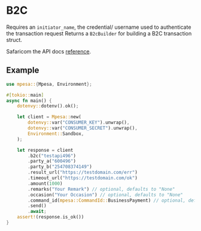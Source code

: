# B2C

Requires an `initiator_name`, the credential/ username used to authenticate the transaction request
Returns a `B2cBuilder` for building a B2C transaction struct.

Safaricom the API docs [reference](https://developer.safaricom.co.ke/APIs/BusinessToCustomer).

## Example

```rust
use mpesa::{Mpesa, Environment};

#[tokio::main]
async fn main() {
    dotenvy::dotenv().ok();

    let client = Mpesa::new(
        dotenvy::var("CONSUMER_KEY").unwrap(),
        dotenvy::var("CONSUMER_SECRET").unwrap(),
        Environment::Sandbox,
    );

    let response = client
        .b2c("testapi496")
        .party_a("600496")
        .party_b("254708374149")
        .result_url("https://testdomain.com/err")
        .timeout_url("https://testdomain.com/ok")
        .amount(1000)
        .remarks("Your Remark") // optional, defaults to "None"
        .occasion("Your Occasion") // optional, defaults to "None"
        .command_id(mpesa::CommandId::BusinessPayment) // optional, defaults to `CommandId::BusinessPayment`
        .send()
        .await;
    assert!(response.is_ok())
}
```
